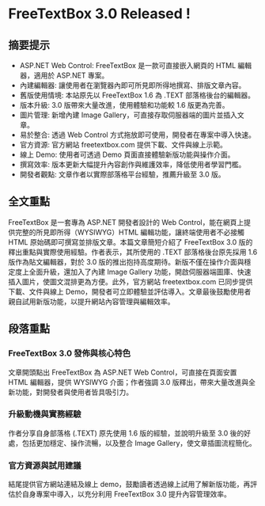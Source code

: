 # FreeTextBox 3.0 Released !

## 摘要提示
- ASP.NET Web Control: FreeTextBox 是一款可直接嵌入網頁的 HTML 編輯器，適用於 ASP.NET 專案。
- 內建編輯器: 讓使用者在瀏覽器內即可所見即所得地撰寫、排版文章內容。
- 舊版使用情境: 本站原先以 FreeTextBox 1.6 為 .TEXT 部落格後台的編輯器。
- 版本升級: 3.0 版帶來大量改進，使用體驗和功能較 1.6 版更為完善。
- 圖片管理: 新增內建 Image Gallery，可直接存取伺服器端的圖片並插入文章。
- 易於整合: 透過 Web Control 方式拖放即可使用，開發者在專案中導入快速。
- 官方資源: 官方網站 freetextbox.com 提供下載、文件與線上示範。
- 線上 Demo: 使用者可透過 Demo 頁面直接體驗新版功能與操作介面。
- 撰寫效率: 版本更新大幅提升內容創作與維護效率，降低使用者學習門檻。
- 開發者觀點: 文章作者以實際部落格平台經驗，推薦升級至 3.0 版。

## 全文重點
FreeTextBox 是一套專為 ASP.NET 開發者設計的 Web Control，能在網頁上提供完整的所見即所得（WYSIWYG）HTML 編輯功能，讓終端使用者不必接觸 HTML 原始碼即可撰寫並排版文章。本篇文章簡短介紹了 FreeTextBox 3.0 版的釋出重點與實際使用經驗。作者表示，其所使用的 .TEXT 部落格後台原先採用 1.6 版作為貼文編輯器，對於 3.0 版的推出抱持高度期待。新版不僅在操作介面與穩定度上全面升級，還加入了內建 Image Gallery 功能，開啟伺服器端圖庫、快速插入圖片，使圖文混排更為方便。此外，官方網站 freetextbox.com 已同步提供下載、文件與線上 Demo，開發者可立即體驗並評估導入。文章最後鼓勵使用者親自試用新版功能，以提升網站內容管理與編輯效率。

## 段落重點
### FreeTextBox 3.0 發佈與核心特色
文章開頭點出 FreeTextBox 為 ASP.NET Web Control，可直接在頁面安置 HTML 編輯器，提供 WYSIWYG 介面；作者強調 3.0 版釋出，帶來大量改進與全新功能，對開發者與使用者皆具吸引力。

### 升級動機與實務經驗
作者分享自身部落格 (.TEXT) 原先使用 1.6 版的經驗，並說明升級至 3.0 後的好處，包括更加穩定、操作流暢，以及整合 Image Gallery，使文章插圖流程簡化。

### 官方資源與試用建議
結尾提供官方網站連結及線上 demo，鼓勵讀者透過線上試用了解新版功能，再評估於自身專案中導入，以充分利用 FreeTextBox 3.0 提升內容管理效率。